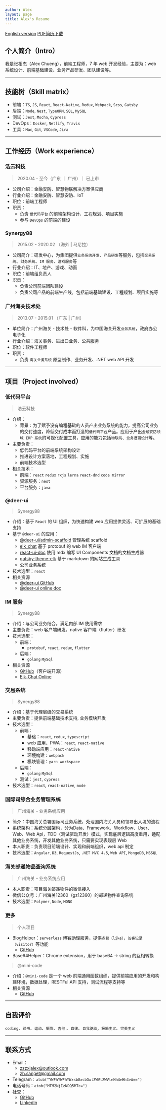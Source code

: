 ```yaml
---
author: Alex
layout: page
title: Alex's Resume
---
```


<escape>

  <div class="no-print simple-nav">
    <a href="/resume_en" class="mr20">English version</a>
    <a href="https://cdn.jsdelivr.net/gh/SANGET/resource@master/files/resume.pdf">PDF简历下载</a>
  </div>

</escape>

## 个人简介（Intro）

我是张相杰（Alex Chueng），前端工程师，7 年 web 开发经验，主要为：web 系统设计、前端基础建设、业务产品研发、团队建设等。

------

## 技能树（Skill matrix）

- 前端：`TS`, `JS`, `React`, `React-Native`, `Redux`, `Webpack`, `Scss`, `Gatsby`
- 后端：`Node`, `Nest`, `TypeORM`, `SQL`, `MySQL`
- 测试：`Jest`, `Mocha`, `Cypress`
- DevOps：`Docker`, `Netlify`, `Travis`
- 工具：`Mac`, `Git`, `VSCode`, `Jira`

------

## 工作经历（Work experience）

### 浩云科技

> 2020.04 - 至今（广东 ｜ 广州）｜ 已上市

- 公司介绍：金融安防、智慧物联解决方案供应商
- 行业介绍：金融安防、智慧安防、IoT
- 职位：前端工程师
- 职责：
  - 负责 `低代码平台` 的前端架构设计、工程规划、项目实施
  - 参与 `DevOps` 的前端的建设

### Synergy88

> 2015.02 - 2020.02 （海外 | 马尼拉）

- 公司简介：研发中心，为集团提供`业务系统开发`、`产品研发`等服务，包括`交易系统`、`财务系统`、`IM 服务`、`游戏服务`等
- 行业介绍：IT、地产、游戏、动画
- 职位：前端组负责人
- 职责：
  - 负责公司前端团队建设
  - 负责公司产品的前端生产线，包括前端基础建设、工程规划、项目实施等

### 广州海关技术处

> 2013.07 - 2015.01 （广东 | 广州）

- 单位简介：广州海关 - 技术处 - 软件科，为中国海关开发`业务系统`，政府办公电子化
- 行业介绍：海关事务、进出口业务、公共服务
- 职位：软件工程师
- 职责：
  - 负责 `海关业务系统` 原型制作、业务开发、.NET web API 开发

------

## 项目（Project involved）

### 低代码平台

> 浩云科技

- 介绍：
  - 背景：为了赋予没有编程基础的人员产出业务系统的能力，提高公司业务的交付速度，降低交付成本而打造的`低代码平台`产品。应用于产出`金融安防领域 ERP 系统`的可视化配置工具，应用的能力包括`物联网`、`业务逻辑设计`等。
- 主要负责：
  - 低代码平台的前端系统架构设计
  - 推进设计方案落地，工程规划、实施
  - 前端技术选型
- 相关技术：
  - 前端：`react` `redux` `rxjs` `lerna` `react-dnd` `code mirror`
  - 资源服务：`nest`
  - 平台服务：`java`

### @deer-ui

> Synergy88

- 介绍：基于 `React` 的 UI 组织，为快速构建 web 应用提供灵活、可扩展的基础支持
- 基于 `@deer-ui` 的应用：
  - [@deer-ui/admin-scaffold][scaffold-demo] 管理系统 scaffold
  - [elk_chat][elk-chat] 基于 protobuf 的 web IM 客户端
  - [react-ui-doc][react-ui-doc] 使用 mdx 编写 UI Components 文档的文档生成器
  - [gatsby-theme-elk][gatsby-theme-elk] 基于 markdown 的网站生成工具
  - 公司业务系统
- 技术选型：`react`
- 相关资源
  - [@deer-ui GitHub][deer-ui]
  - [@deer-ui online doc][ui-doc]

<!-- ### admin-scaffold

管理系统 scaffold -->

### IM 服务

> Synergy88

- 介绍：与公司业务结合，满足内部 IM 使用需求
- 主要负责：web 客户端研发，native 客户端（flutter）研发
- 技术选型：
  - 前端：
    - `protobuf`, `react`, `redux`, `flutter`
  - 后端：
    - `golang` `MySql`
- 相关资源
  - [GitHub][elk-chat]（客户端开源）
  - [Elk-Chat Online][chat-online]

### 交易系统

> Synergy88

- 介绍：基于代理层级的交易系统
- 主要负责：提供前端基础技术支持, 业务模块开发
- 技术选型：
  - 前端：
    - 基础：`react`, `redux`, `typescript`
    - web 应用、PWA：`react`, `react-native`
    - 移动端应用：`react-native`
    - 环境构建：`webpack`
    - 模块管理：`yarn workspace`
  - 后端：
    - `golang` `MySql`
  - 测试：`jest`, `cypress`
- 技术选型：`react`, `react-native`, `node`

<!-- ### 餐饮配送平台

> Synergy88

- 介绍：本地餐饮配送服务平台。zan.com，服务已下线
- 主要负责：提供前端基础技术支持；业务模块开发；模块划分；协调设计、前端对接；协调前后端对；，开发任务分配与跟踪；代码审阅等
- 技术选型：`PWA`, `react + redux`, `admin-scaffold` -->

<!-- ### 前端资源发布系统

> Synergy88

- 介绍：用于管理公司所有产品的前端资源的部署流程
- 主要负责：项目负责人
- 动机：随着公司业务上升，为了更好地管理产品的前端发布流程而制作的
- 工作流程：本地构建 -> 登入发布系统 -> 上传 built package -> 发布 -> 应用通过 ssh 将资源推送到部署服务器，并备份原有资源
- 技术选型：`@deer-ui/admin-scaffold`, `@mini-code/web-server`, `lowDB` -->

### 国际司综合业务管理系统

> 广州海关 - 业务系统应用

- 简介：中国海关总署国际司业务系统，处理国内海关人员和领导出入境的流程
- 系统架构：系统分层架构，分为Data、Framework、Workflow、User、Web、Web Api，TDD（测试驱动开发）模式，实现底层逻辑高度重用，适配其他业务系统，开发其他业务系统，只需要实现表现层 Web
- 本人职责：负责项目前端设计、实现和前端组织，web api 制定
- 技术选型：`Angular`, `D3`, `RequestJs`, `.NET MVC 4.5`, `Web API`, `MongoDB`, `MSSQL`

### 海关邮递物品查询系统

> 广州海关 - 业务系统应用

- 本人职责：项目海关邮递物件的微信接入
- 微信公众号：广州海关12360（gz12360）的邮递物件查询系统
- 技术选型：`Polymer`, `Node`, `MONO`

### 更多

> 个人项目

- BlogHelper：`serverless` 博客助理服务，提供`点赞（like）`，`访客记录（visitor）`等功能
  - [GitHub](https://github.com/SANGET/blog-helper-serverless)
- Base64Helper：Chrome extension，用于 base64 -> string 的互相转换

> @mini-code

- 介绍：`@mini-code` 是一个 web 前端通用函数组织，提供前端应用的开发和构建环境，数据处理，RESTFul API 支持，测试流程等支持等
- 相关资源
  - [GitHub](https://github.com/minimal-studio)

------

## 自我评价

`coding`、`读书`、`运动`、`摄影`、`吉他` 、`自律`、`自我驱动`，`极简主义`、`完美主义`

------

## 联系方式

- Email：
  - <a href="mailto:zzzxjalex@outlook" target="_top">zzzxjalex@outlook.com</a>
  - <a href="mailto:zh.sanget@gmail.com" target="_top">zh.sanget@gmail.com</a>
- Telegram：`atob("YWFhYWFhYWxsbGxsbGxlZWVlZWVleHh4eHh4eA==")`
- 电话号码：`atob("MTM2NjIzNDQ5MTc=")`
- 社交：
  - [GitHub](https://github.com/SANGET)
  - [LinkedIn][linkedIn]

<!-- ## 教育

- 广东轻工职业技术学院 ~ 2013 -->

[request]: https://github.com/minimal-studio/request
[basic-helper]: https://github.com/minimal-studio/basic-helper
[deer-ui]: https://github.com/minimal-studio/deer-ui
[admin-scaffold]: https://github.com/minimal-studio/admin-scaffold
[admin-dashboard]: https://github.com/minimal-studio/admin-dashboard
[elk-chat]: https://github.com/elk-chat/elk_web
[chat-online]: https://chat.thinkmore.xyz/
[dashboard-doc]: https://admin.thinkmore.xyz/
[scaffold-demo]: https://scaffold.thinkmore.xyz/
[ui-doc]: https://ui.thinkmore.xyz/
[refactor-system]: https://thinkmore.xyz/%E9%87%8D%E6%9E%84%E9%A1%B9%E7%9B%AE(%E4%B8%80)
[react-ui-doc]: https://github.com/SANGET/react-ui-doc
[gatsby-theme-elk]: https://github.com/SANGET/react-ui-doc
[linkedIn]: https://www.linkedin.com/in/alex-zhang-391551191/
